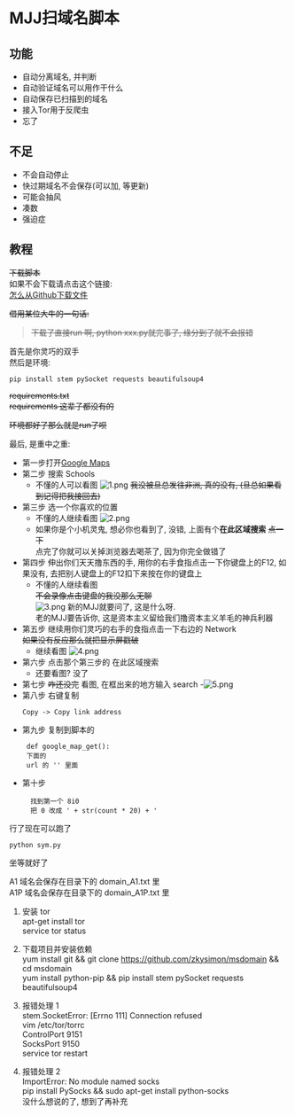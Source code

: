 # MJJ扫域名脚本
## 功能
- 自动分离域名, 并判断
- 自动验证域名可以用作干什么
- 自动保存已扫描到的域名
- 接入Tor用于反爬虫
- 忘了
## 不足
- 不会自动停止
- 快过期域名不会保存(可以加, 等更新)
- 可能会抽风
- 凑数
- 强迫症
## 教程
~~下载脚本~~  
如果不会下载请点击这个链接:  
[怎么从Github下载文件](https://bdfy.azurewebsites.net/?%E6%80%8E%E4%B9%88%E4%BB%8EGithub%E4%B8%8B%E8%BD%BD%E6%96%87%E4%BB%B6)

~~借用某位大牛的一句话:~~  
> ~~下载了直接run 啊, python xxx.py就完事了, 缘分到了就不会报错~~

首先是你灵巧的双手  
然后是环境:  
```
pip install stem pySocket requests beautifulsoup4
```
~~requirements.txt~~  
~~requirements 这辈子都没有的~~  

~~环境都好了那么就是run了呗~~

最后, 是重中之重:  
- 第一步打开[Google Maps](https://www.google.com/maps)
- 第二步 搜索 Schools
  - 不懂的人可以看图
  ![1.png](https://i.loli.net/2020/05/18/g7rMSN3WDP8a2jw.png)
  ~~我没被旦总发往非洲, 真的没有, (旦总如果看到记得把我接回去)~~
- 第三步 选一个你喜欢的位置
  - 不懂的人继续看图
  ![2.png](https://i.loli.net/2020/05/18/KSNb3kwQxtlp2Ch.png)
  - 如果你是个小机灵鬼, 想必你也看到了, 没错, 上面有个**在此区域搜索** ~~点一下~~  
  点完了你就可以关掉浏览器去喝茶了, 因为你完全做错了
- 第四步 伸出你们天天撸东西的手, 用你的右手食指点击一下你键盘上的F12, 如果没有, 去把别人键盘上的F12扣下来按在你的键盘上
  - 不懂的人继续看图  
  ~~不会录像点击键盘的我没那么无聊~~  
  ![3.png](https://i.loli.net/2020/05/18/nHDFYRh2CkyxVcl.png)
  新的MJJ就要问了, 这是什么呀.  
  老的MJJ要告诉你, 这是资本主义留给我们撸资本主义羊毛的神兵利器  
- 第五步 继续用你们灵巧的右手的食指点击一下右边的 Network  
  ~~如果没有反应那么就把显示屏戳破~~  
  - 继续看图
  ![4.png](https://i.loli.net/2020/05/18/YuV4BQGIKZf6EJc.png)
- 第六步 点击那个第三步的 在此区域搜索
  - 还要看图? 没了
- 第七步 ~~咋还没完~~ 看图, 在框出来的地方输入 search
 -![5.png](https://i.loli.net/2020/05/18/xOVHkJgNnbFsA6h.png)
- 第八步 右键复制
  ```
  Copy -> Copy link address
  ```
- 第九步 复制到脚本的
   ```
    def google_map_get():
    下面的
    url 的 '' 里面
    ```
- 第十步 
  ```
    找到第一个 8i0
    把 0 改成 ' + str(count * 20) + '
  ```

行了现在可以跑了

```
python sym.py
```

坐等就好了

A1 域名会保存在目录下的 domain_A1.txt 里   
A1P 域名会保存在目录下的 domain_A1P.txt 里  
1. 安装 tor  
apt-get install tor  
service tor status  

2. 下载项目并安装依赖  
yum install git && git clone https://github.com/zkysimon/msdomain && cd msdomain    
yum install python-pip && pip install stem pySocket requests beautifulsoup4    

3. 报错处理 1  
stem.SocketError: [Errno 111] Connection refused  
vim /etc/tor/torrc  
ControlPort 9151  
SocksPort 9150  
service tor restart  

4. 报错处理 2  
ImportError: No module named socks  
pip install PySocks && sudo apt-get install python-socks  
没什么想说的了, 想到了再补充  
